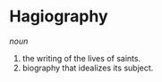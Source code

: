 # Hagiography

*noun*
1. the writing of the lives of saints.
2. biography that idealizes its subject.
